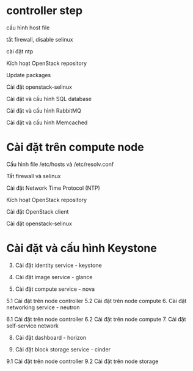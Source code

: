 # controller step

cấu hình host file

tắt firewall, disable selinux

cài đặt ntp

Kích hoạt OpenStack repository

Update packages

Cài đặt openstack-selinux

Cài đặt và cấu hình SQL database

Cài đặt và cấu hình RabbitMQ

Cài đặt và cấu hình Memcached

# Cài đặt trên compute node

Cấu hình file /etc/hosts và /etc/resolv.conf


Tắt firewall và selinux

Cài đặt Network Time Protocol (NTP)

Kích hoạt OpenStack repository


Cài đặt OpenStack client

Cài đặt openstack-selinux


# Cài đặt và cấu hình Keystone

3. Cài đặt identity service - keystone

4. Cài đặt image service - glance

5. Cài đặt compute service - nova

5.1 Cài đặt trên node controller
5.2 Cài đặt trên node compute
6. Cài đặt networking service - neutron

6.1 Cài đặt trên node controller
6.2 Cài đặt trên node compute
7. Cài đặt self-service network

8. Cài đặt dashboard - horizon

9. Cài đặt block storage service - cinder

9.1 Cài đặt trên node controller
9.2 Cài đặt trên node storage



